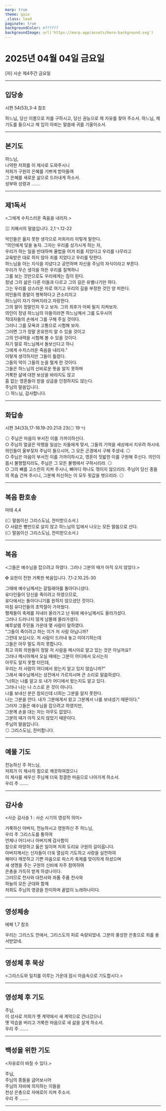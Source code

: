 ```yaml
---
marp: true
theme: gaia
_class: lead
paginate: true
backgroundColor: #ffffff
backgroundImage: url('https://marp.app/assets/hero-background.svg')
---
```


# 2025년 04월 04일 금요일

[자] 사순 제4주간 금요일  




---

## 입당송

시편 54(53),3-4 참조

하느님, 당신 이름으로 저를 구하시고, 당신 권능으로 제 자유를 찾아 주소서. 하느님, 제 기도를 들으시고 제 입이 아뢰는 말씀에 귀를 기울이소서.  
  


---

## 본기도

하느님,  
나약한 저희를 이 제사로 도와주시니  
저희가 구원의 은혜를 기쁘게 받아들여  
그 은혜를 새로운 삶으로 드러내게 하소서.  
성부와 성령과 …….  
  


---

## 제1독서

<그에게 수치스러운 죽음을 내리자.>

▥ 지혜서의 말씀입니다. 2,1ㄱ.12-22

악인들은 옳지 못한 생각으로 저희끼리 이렇게 말한다.  
“의인에게 덫을 놓자. 그자는 우리를 성가시게 하는 자,  
우리가 하는 일을 반대하며 율법을 어겨 죄를 지었다고 우리를 나무라고  
교육받은 대로 하지 않아 죄를 지었다고 우리를 탓한다.  
하느님을 아는 지식을 지녔다고 공언하며 자신을 주님의 자식이라고 부른다.  
우리가 무슨 생각을 하든 우리를 질책하니  
그를 보는 것만으로도 우리에게는 짐이 된다.  
정녕 그의 삶은 다른 이들과 다르고 그의 길은 유별나기만 하다.  
그는 우리를 상스러운 자로 여기고 우리의 길을 부정한 것인 양 피한다.  
의인들의 종말이 행복하다고 큰소리치고  
하느님이 자기 아버지라고 자랑한다.  
그의 말이 정말인지 두고 보자. 그의 최후가 어찌 될지 지켜보자.  
의인이 정녕 하느님의 아들이라면 하느님께서 그를 도우시어  
적대자들의 손에서 그를 구해 주실 것이다.  
그러니 그를 모욕과 고통으로 시험해 보자.  
그러면 그가 정말 온유한지 알 수 있을 것이고  
그의 인내력을 시험해 볼 수 있을 것이다.  
자기 말로 하느님께서 돌보신다고 하니  
그에게 수치스러운 죽음을 내리자.”  
이렇게 생각하지만 그들이 틀렸다.  
그들의 악이 그들의 눈을 멀게 한 것이다.  
그들은 하느님의 신비로운 뜻을 알지 못하며  
거룩한 삶에 대한 보상을 바라지도 않고  
흠 없는 영혼들이 받을 상급을 인정하지도 않는다.  
주님의 말씀입니다.  
◎ 하느님, 감사합니다.  
  


---

## 화답송

시편 34(33),17-18.19-20.21과 23(◎ 19ㄱ)

◎ 주님은 마음이 부서진 이를 가까이하신다.  
○ 주님의 얼굴은 악행을 일삼는 자들에게 맞서, 그들의 기억을 세상에서 지우려 하시네. 의인들이 울부짖자 주님이 들으시어, 그 모든 곤경에서 구해 주셨네. ◎  
○ 주님은 마음이 부서진 이를 가까이하시고, 영혼이 짓밟힌 이를 구원해 주신다. 의인이 몹시 불행할지라도, 주님은 그 모든 불행에서 구하시리라. ◎  
○ 그의 뼈를 고스란히 지켜 주시니, 뼈마디 하나도 꺾이지 않으리라. 주님이 당신 종들의 목숨 건져 주시니, 그분께 피신하는 이 모두 죗값을 벗으리라. ◎  
  


---

## 복음 환호송

마태 4,4

(◎ 말씀이신 그리스도님, 찬미받으소서.)  
○ 사람은 빵만으로 살지 않고 하느님의 입에서 나오는 모든 말씀으로 산다.  
(◎ 말씀이신 그리스도님, 찬미받으소서.)  
  


---

## 복음

<그들은 예수님을 잡으려고 하였다. 그러나 그분의 때가 아직 오지 않았다.>

✠ 요한이 전한 거룩한 복음입니다. 7,1-2.10.25-30

그때에 예수님께서는 갈릴래아를 돌아다니셨다.  
유다인들이 당신을 죽이려고 하였으므로,  
유다에서는 돌아다니기를 원하지 않으셨던 것이다.  
마침 유다인들의 초막절이 가까웠다.  
형제들이 축제를 지내러 올라가고 난 뒤에 예수님께서도 올라가셨다.  
그러나 드러나지 않게 남몰래 올라가셨다.  
예루살렘 주민들 가운데 몇 사람이 말하였다.  
“그들이 죽이려고 하는 이가 저 사람 아닙니까?  
그런데 보십시오. 저 사람이 드러내 놓고 이야기하는데  
그들은 아무 말도 하지 못합니다.  
최고 의회 의원들이 정말 저 사람을 메시아로 알고 있는 것은 아닐까요?  
그러나 메시아께서 오실 때에는 그분이 어디에서 오시는지  
아무도 알지 못할 터인데,  
우리는 저 사람이 어디에서 왔는지 알고 있지 않습니까?”  
그래서 예수님께서는 성전에서 가르치시며 큰 소리로 말씀하셨다.  
“너희는 나를 알고 또 내가 어디에서 왔는지도 알고 있다.  
그러나 나는 나 스스로 온 것이 아니다.  
나를 보내신 분은 참되신데 너희는 그분을 알지 못한다.  
나는 그분을 안다. 내가 그분에게서 왔고 그분께서 나를 보내셨기 때문이다.”  
그러자 그들은 예수님을 잡으려고 하였지만,  
그분께 손을 대는 자는 아무도 없었다.  
그분의 때가 아직 오지 않았기 때문이다.  
주님의 말씀입니다.  
◎ 그리스도님, 찬미합니다.  
  


---

## 예물 기도

전능하신 주 하느님,  
저희가 이 제사의 힘으로 깨끗하여졌으니  
이 제사를 세우신 주님께 더욱 정결한 마음으로 나아가게 하소서.  
우리 주 …….  
  


---

## 감사송

<사순 감사송 1 : 사순 시기의 영성적 의미>

거룩하신 아버지, 전능하시고 영원하신 주 하느님,  
우리 주 그리스도를 통하여  
언제나 어디서나 아버지께 감사함이  
참으로 마땅하고 옳은 일이며 저희 도리요 구원의 길이옵니다.  
아버지께서는 신자들이 더욱 열심히 기도하고 사랑을 실천하여  
해마다 깨끗하고 기쁜 마음으로 파스카 축제를 맞이하게 하셨으며  
새 생명을 주는 구원의 신비에 자주 참여하여  
은총을 가득히 받게 하셨나이다.  
그러므로 천사와 대천사와 좌품 주품 천사와  
하늘의 모든 군대와 함께  
저희도 주님의 영광을 찬미하며 끝없이 노래하나이다.  
  


---

## 영성체송

에페 1,7 참조

우리는 그리스도 안에서, 그리스도의 피로 속량되었네. 그분의 풍성한 은총으로 죄를 용서받았네.  
  


---

## 영성체 후 묵상

<그리스도와 일치를 이루는 가운데 잠시 마음속으로 기도합시다.>  


---

## 영성체 후 기도

주님,  
이 성사로 저희가 옛 계약에서 새 계약으로 건너갔으니  
옛 악습을 버리고 거룩한 마음으로 새 삶을 살게 하소서.  
우리 주 …….  
  


---

## 백성을 위한 기도

<자유로이 바칠 수 있다.>

주님,  
주님의 종들을 굽어보시어  
주님의 자비에 의지하는 이들을  
천상 은총으로 자애로이 지켜 주소서.  
우리 주 …….  
  


---